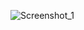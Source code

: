 ![Screenshot_1](https://user-images.githubusercontent.com/63904630/120911371-a6864980-c6b9-11eb-80a2-e7e9ee390701.png)
